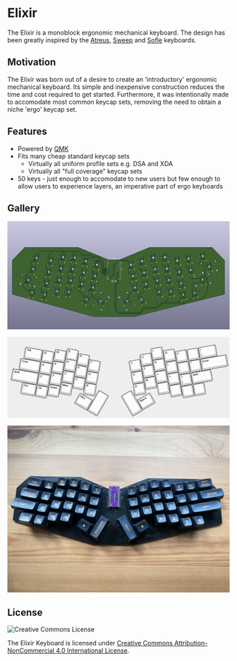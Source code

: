 # Elixir

The Elixir is a monoblock ergonomic mechanical keyboard. The design has been greatly inspired by the [Atreus](https://github.com/technomancy/atreus), [Sweep](https://github.com/davidphilipbarr/Sweep) and [Sofle](https://github.com/josefadamcik/SofleKeyboard) keyboards.

## Motivation

The Elixir was born out of a desire to create an 'introductory' ergonomic mechanical keyboard. Its simple and inexpensive construction reduces the time and cost required to get started. Furthermore, it was intentionally made to accomodate most common keycap sets, removing the need to obtain a niche 'ergo' keycap set.

## Features

- Powered by [QMK](https://docs.qmk.fm/#/)
- Fits many cheap standard keycap sets
  - Virtually all uniform profile sets e.g. DSA and XDA
  - Virtually all "full coverage" keycap sets
- 50 keys - just enough to accomodate to new users but few enough to allow users to experience layers, an imperative part of ergo keyboards

## Gallery

![PCB](./doc/img/elixir-pcb-front.png)

![Layout](./doc/img/elixir-layout.png)

![Product](./doc/img/product.jpg)

## License

![Creative Commons License](https://i.creativecommons.org/l/by-nc/4.0/88x31.png)

The Elixir Keyboard is licensed under [Creative Commons Attribution-NonCommercial 4.0 International License](https://creativecommons.org/licenses/by-nc/4.0).
